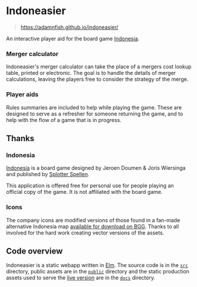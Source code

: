 # Indoneasier

> https://adamnfish.github.io/indoneasier/

An interactive player aid for the board game
[Indonesia](https://boardgamegeek.com/boardgame/19777/indonesia).

### Merger calculator

Indoneasier's merger calculator can take the place of a mergers cost
lookup table, printed or electronic. The goal is to handle the details
of merger calculations, leaving the players free to consider the strategy
of the merge.

### Player aids

Rules summaries are included to help while playing the game. These are
designed to serve as a refresher for someone returning the game, and to
help with the flow of a game that is in progress.

## Thanks

### Indonesia

[Indonesia](https://boardgamegeek.com/boardgame/19777/indonesia) is a
board game designed by Jeroen Doumen & Joris Wiersinga and published by
[Splotter Spellen](https://www.splottershop.com/).

This application is offered free for personal use for people playing an
official copy of the game. It is not affiliated with the board game.

### Icons

The company icons are modified versions of those found in a
fan-made alternative Indonesia map
[available for download on BGG](https://boardgamegeek.com/filepage/174618/indonesia-revised-vector-map-v22).
Thanks to all involved for the hard work creating vector versions of the
assets.

## Code overview

Indoneasier is a static webapp written in [Elm](https://elm-lang.org/).
The source code is in the [`src`](src) directory, public assets are in
the [`public`](public) directory and the static production assets used to
serve the [live version](https://adamnfish.github.io/indoneasier/) are in
the [`docs`](docs) directory.
